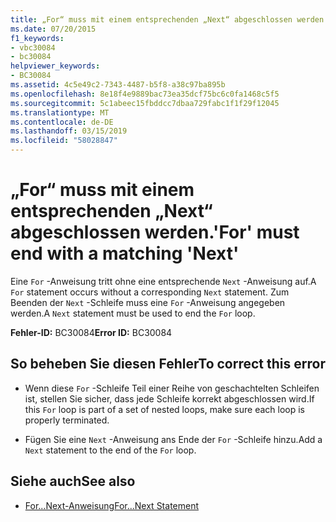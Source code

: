 ```yaml
---
title: „For“ muss mit einem entsprechenden „Next“ abgeschlossen werden.
ms.date: 07/20/2015
f1_keywords:
- vbc30084
- bc30084
helpviewer_keywords:
- BC30084
ms.assetid: 4c5e49c2-7343-4487-b5f8-a38c97ba895b
ms.openlocfilehash: 8e18f4e9889bac73ea35dcf75bc6c0fa1468c5f5
ms.sourcegitcommit: 5c1abeec15fbddcc7dbaa729fabc1f1f29f12045
ms.translationtype: MT
ms.contentlocale: de-DE
ms.lasthandoff: 03/15/2019
ms.locfileid: "58028847"
---
```

# <a name="for-must-end-with-a-matching-next"></a><span data-ttu-id="9ea89-102">„For“ muss mit einem entsprechenden „Next“ abgeschlossen werden.</span><span class="sxs-lookup"><span data-stu-id="9ea89-102">'For' must end with a matching 'Next'</span></span>
<span data-ttu-id="9ea89-103">Eine `For` -Anweisung tritt ohne eine entsprechende `Next` -Anweisung auf.</span><span class="sxs-lookup"><span data-stu-id="9ea89-103">A `For` statement occurs without a corresponding `Next` statement.</span></span> <span data-ttu-id="9ea89-104">Zum Beenden der `Next` -Schleife muss eine `For` -Anweisung angegeben werden.</span><span class="sxs-lookup"><span data-stu-id="9ea89-104">A `Next` statement must be used to end the `For` loop.</span></span>  
  
 <span data-ttu-id="9ea89-105">**Fehler-ID:** BC30084</span><span class="sxs-lookup"><span data-stu-id="9ea89-105">**Error ID:** BC30084</span></span>  
  
## <a name="to-correct-this-error"></a><span data-ttu-id="9ea89-106">So beheben Sie diesen Fehler</span><span class="sxs-lookup"><span data-stu-id="9ea89-106">To correct this error</span></span>  
  
-   <span data-ttu-id="9ea89-107">Wenn diese `For` -Schleife Teil einer Reihe von geschachtelten Schleifen ist, stellen Sie sicher, dass jede Schleife korrekt abgeschlossen wird.</span><span class="sxs-lookup"><span data-stu-id="9ea89-107">If this `For` loop is part of a set of nested loops, make sure each loop is properly terminated.</span></span>  
  
-   <span data-ttu-id="9ea89-108">Fügen Sie eine `Next` -Anweisung ans Ende der `For` -Schleife hinzu.</span><span class="sxs-lookup"><span data-stu-id="9ea89-108">Add a `Next` statement to the end of the `For` loop.</span></span>  
  
## <a name="see-also"></a><span data-ttu-id="9ea89-109">Siehe auch</span><span class="sxs-lookup"><span data-stu-id="9ea89-109">See also</span></span>

- [<span data-ttu-id="9ea89-110">For...Next-Anweisung</span><span class="sxs-lookup"><span data-stu-id="9ea89-110">For...Next Statement</span></span>](../../visual-basic/language-reference/statements/for-next-statement.md)

